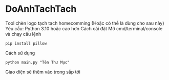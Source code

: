 # DoAnhTachTach
Tool chèn logo tạch tạch homecomming (Hoặc có thể là dùng cho sau này)
Yêu cầu: Python 3.10 hoặc cao hơn
Cách cài đặt
Mở cmd/terminal/console và chạy câu lệnh
```console
pip install pillow
```
Cách sử dụng
```console
python main.py "Tên Thư Mục"
```
Giao diện sẽ thêm vào trong sắp tới
